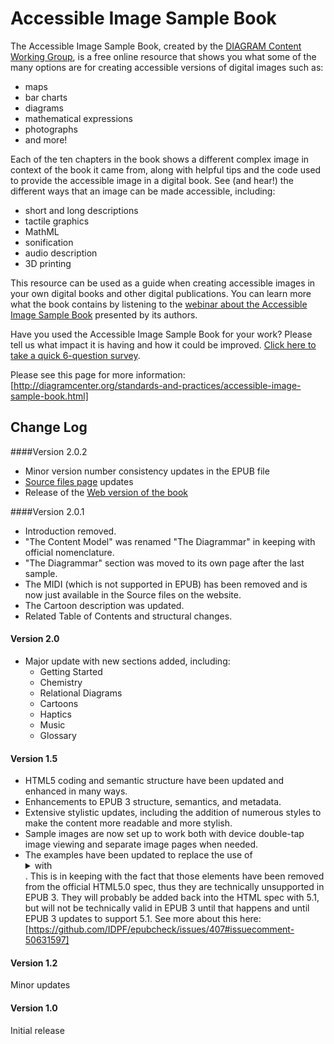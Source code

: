 # Accessible Image Sample Book
The Accessible Image Sample Book, created by the [DIAGRAM Content Working Group](http://diagramcenter.org/about/working-groups.html), is a free online resource that shows you what some of the many options are for creating accessible versions of digital images such as:

- maps
- bar charts
- diagrams
- mathematical expressions
- photographs
- and more!

Each of the ten chapters in the book shows a different complex image in context of the book it came from, along with helpful tips and the code used to provide the accessible image in a digital book. See (and hear!) the different ways that an image can be made accessible, including:

- short and long descriptions
- tactile graphics
- MathML
- sonification
- audio description
- 3D printing

This resource can be used as a guide when creating accessible images in your own digital books and other digital publications. You can learn more what the book contains by listening to the [webinar about the Accessible Image Sample Book](http://diagramcenter.org/webinars.html#aisb) presented by its authors.

Have you used the Accessible Image Sample Book for your work? Please tell us what impact it is having and how it could be improved. [Click here to take a quick 6-question survey](https://www.surveymonkey.com/s/JD78MHF).

Please see this page for more information:
[http://diagramcenter.org/standards-and-practices/accessible-image-sample-book.html]


## Change Log

####Version 2.0.2
- Minor version number consistency updates in the EPUB file
- [Source files page](http://diagramcenter.org/samplebook/SourceFiles/index.xhtml) updates
- Release of the [Web version of the book](http://diagramcenter.org/samplebook/index.xhtml)

####Version 2.0.1
- Introduction removed.
- "The Content Model" was renamed "The Diagrammar" in keeping with official nomenclature.
- "The Diagrammar" section was moved to its own page after the last sample.
- The MIDI (which is not supported in EPUB) has been removed and is now just available in the Source files on the website.
- The Cartoon description was updated.
- Related Table of Contents and structural changes.

#### Version 2.0
- Major update with new sections added, including:
	- Getting Started
	- Chemistry
	- Relational Diagrams
	- Cartoons
	- Haptics
	- Music
	- Glossary

#### Version 1.5
- HTML5 coding and semantic structure have been updated and enhanced in many ways.
- Enhancements to EPUB 3 structure, semantics, and metadata.
- Extensive stylistic updates, including the addition of numerous styles to make the content more readable and more stylish.
- Sample images are now set up to work both with device double-tap image viewing and separate image pages when needed.
- The examples have been updated to replace the use of <details> and <summary> with <aside>. This is in keeping with the fact that those elements have been removed from the official HTML5.0 spec, thus they are technically unsupported in EPUB 3. They will probably be added back into the HTML spec with 5.1, but will not be technically valid in EPUB 3 until that happens and until EPUB 3 updates to support 5.1. See more about this here: [https://github.com/IDPF/epubcheck/issues/407#issuecomment-50631597]

#### Version 1.2
Minor updates

#### Version 1.0
Initial release